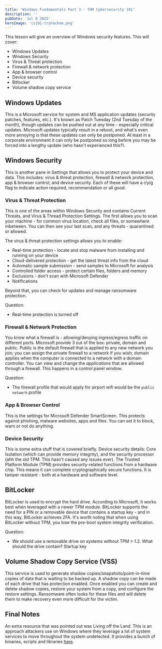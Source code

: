```yaml
---
title: 'Windows Fundamentals Part 3 - THM Cybersecurity 101'
description: ''
pubDate: 'Jul 8 2025'
heroImage: 'cs101-tryhackme.png'
---
```


This lesson will give an overview of Windows security features. This will cover:
* Windows Updates
* Windows Security
* Virus & Threat protection
* Firewall & network protection
* App & browser control
* Device security
* Bitlocker
* Volume shadow copy service

## Windows Updates

This is a Microsoft service for system and MS application updates (security patches, features, etc.). It's known as Patch Tuesday (2nd Tuesday of the month), though updates can be pushed out at any time - especially critical updates. Microsoft updates typically result in a reboot, and what's even more annoying is that these updates can only be postponed. At least in a corporate environment it can only be postponed so long before you may be forced into a lengthy update (who hasn't experienced this?). 

## Windows Security

This is another pane in Settings that allows you to protect your device and data. This includes: virus & threat protection, firewall & network protection, app & browser control; and device security. Each of these will have a r/y/g flag to indicate action required, recommendation or all good.

### Virus & Threat Protection

This is one of the areas within Windows Security and contains Current Threats, and Virus & Thread Protection Settings. The first allows you to scan your machine - for common virus location, check all files, or somewhere inbetween. You can then see your last scan, and any threats - quarantined or allowed. 

The virus & threat protection settings allows you to enable:
* Real-time protection - locate and stop malware from installing and running on your device
* Cloud-delivered protection - get the latest threat info from the cloud
* Automatic sample submission - send samples to Microsoft for analysis
* Controlled folder access - protect certain files, folders and memory
* Exclusions - don't scan with Microsoft Defender
* Notifications

Beyond that, you can check for updates and manage ransomware protection.

Question:
* Real-time protection is turned off

### Firewall & Network Protection

You know what a firewall is - allowing/denying ingress/egress traffic on different ports. Microsoft provide 3 out of the box: private, domain and public. Public is the default firewall that is applied to any new network you join; you can assign the private firewall to a network if you wish; domain applies when the computer is connected to a network with a domain controller. You can view and change the *applications* that are allowed through a firewall. This happens in a control panel window.

Question:
* The firewall profile that would apply for airport wifi would be the `public network` profile

### App & Browser Control

This is the settings for Microsoft Defender SmartScreen. This protects against phishing, malware websites, apps and files. You can set it to block, warn or not do anything.

### Device Security

This is some extra stuff that is covered briefly. Device security details: Core Isolation (which can provide memory integrity), and the security processor (ahh the old TPM. This hasn't caused any issues ever). The Trusted Platform Module (TPM) provides security-related functions from a hardware chip. This means it can complete cryptographically secure functions. It is tamper resistant - both at a hardware and software level.

## BitLocker

BitLocker is used to encrypt the hard drive. According to Microsoft, it works best when leveraged with a newer TPM module. BitLocker supports the need for a PIN or a removable device that contains a startup key - and in this way, BitLocker achieves 2FA. It's worth noting that when using BitLocker without TPM, you lose the pre-boot system integrity verification.

Question:
* We should use a removable drive on systems without TPM > 1.2. What should the drive contain? Startup key


## Volume Shadow Copy Service (VSS)

This service is used to generate shadow copies/snapshots/point-in-time copies of data that is waiting to be backed up. A shadow copy can be made of each drive that has protection enabled. Once enabled you can create and delete shadow copies, restore your system from a copy, and configure the restore settings. Ransomware often looks for these files and will delete them to make recovery even more difficult for the victim.


## Final Notes

An extra resource that was pointed out was Living off the Land. This is an approach attackers use on Windows where they leverage a lot of system services to move throughout the system undetected. It provides a bunch of binaries, scripts and libraries [here](https://lolbas-project.github.io/). 